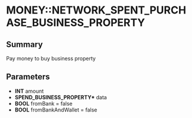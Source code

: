 # MONEY::NETWORK_SPENT_PURCHASE_BUSINESS_PROPERTY

## Summary
Pay money to buy business property

## Parameters
* **INT** amount
* **SPEND_BUSINESS_PROPERTY\*** data
* **BOOL** fromBank = false
* **BOOL** fromBankAndWallet = false